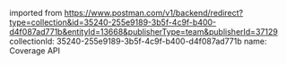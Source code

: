 imported from https://www.postman.com/v1/backend/redirect?type=collection&id=35240-255e9189-3b5f-4c9f-b400-d4f087ad771b&entityId=13668&publisherType=team&publisherId=37129
collectionId: 35240-255e9189-3b5f-4c9f-b400-d4f087ad771b
name: Coverage API